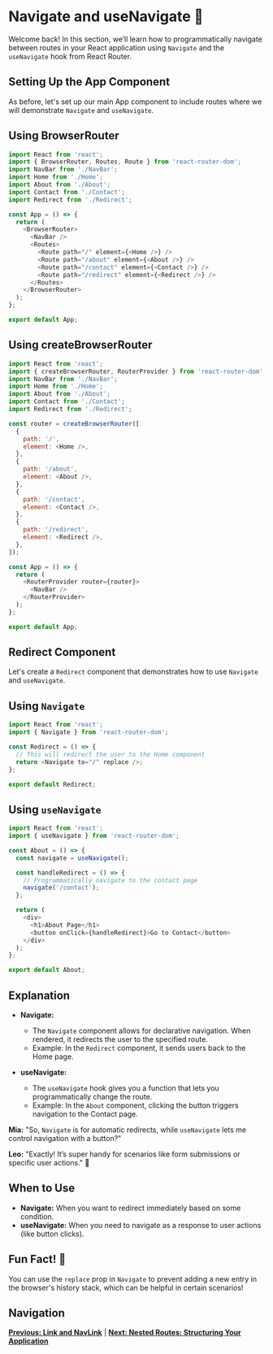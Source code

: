 # Navigate and useNavigate 🔄

Welcome back! In this section, we’ll learn how to programmatically navigate between routes in your React application using `Navigate` and the `useNavigate` hook from React Router.

## Setting Up the App Component

As before, let's set up our main App component to include routes where we will demonstrate `Navigate` and `useNavigate`.

## Using BrowserRouter

```javascript
import React from 'react';
import { BrowserRouter, Routes, Route } from 'react-router-dom';
import NavBar from './NavBar';
import Home from './Home';
import About from './About';
import Contact from './Contact';
import Redirect from './Redirect';

const App = () => {
  return (
    <BrowserRouter>
      <NavBar />
      <Routes>
        <Route path="/" element={<Home />} />
        <Route path="/about" element={<About />} />
        <Route path="/contact" element={<Contact />} />
        <Route path="/redirect" element={<Redirect />} />
      </Routes>
    </BrowserRouter>
  );
};

export default App;
```

## Using createBrowserRouter

```javascript
import React from 'react';
import { createBrowserRouter, RouterProvider } from 'react-router-dom';
import NavBar from './NavBar';
import Home from './Home';
import About from './About';
import Contact from './Contact';
import Redirect from './Redirect';

const router = createBrowserRouter([
  {
    path: '/',
    element: <Home />,
  },
  {
    path: '/about',
    element: <About />,
  },
  {
    path: '/contact',
    element: <Contact />,
  },
  {
    path: '/redirect',
    element: <Redirect />,
  },
]);

const App = () => {
  return (
    <RouterProvider router={router}>
      <NavBar />
    </RouterProvider>
  );
};

export default App;
```

## Redirect Component

Let's create a `Redirect` component that demonstrates how to use `Navigate` and `useNavigate`.

## Using `Navigate`

```javascript
import React from 'react';
import { Navigate } from 'react-router-dom';

const Redirect = () => {
  // This will redirect the user to the Home component
  return <Navigate to="/" replace />;
};

export default Redirect;
```

## Using `useNavigate`

```javascript
import React from 'react';
import { useNavigate } from 'react-router-dom';

const About = () => {
  const navigate = useNavigate();

  const handleRedirect = () => {
    // Programmatically navigate to the contact page
    navigate('/contact');
  };

  return (
    <div>
      <h1>About Page</h1>
      <button onClick={handleRedirect}>Go to Contact</button>
    </div>
  );
};

export default About;
```

## Explanation

- **Navigate:**
  - The `Navigate` component allows for declarative navigation. When rendered, it redirects the user to the specified route.
  - Example: In the `Redirect` component, it sends users back to the Home page.

- **useNavigate:**
  - The `useNavigate` hook gives you a function that lets you programmatically change the route.
  - Example: In the `About` component, clicking the button triggers navigation to the Contact page.


**Mia:** "So, `Navigate` is for automatic redirects, while `useNavigate` lets me control navigation with a button?"

**Leo:** "Exactly! It’s super handy for scenarios like form submissions or specific user actions." 🎉

## When to Use
- **Navigate:** When you want to redirect immediately based on some condition.
- **useNavigate:** When you need to navigate as a response to user actions (like button clicks).

## Fun Fact! 🎉
You can use the `replace` prop in `Navigate` to prevent adding a new entry in the browser's history stack, which can be helpful in certain scenarios!

## Navigation
**[Previous: Link and NavLink](32.%20link-navlink.md)** | **[Next: Nested Routes: Structuring Your Application](34.%20nested-routes.md)**
